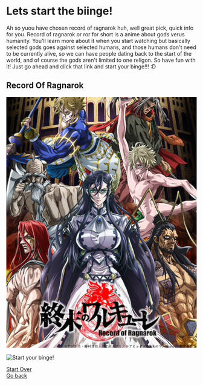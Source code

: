 # Lets start the biinge!
Ah so yuou have chosen record of ragnarok huh, well great pick, quick info for you. Record of ragnarok or ror for short is a anime about gods verus humanity. You'll learn more about it when you start watching but basically selected gods goes against selected humans, and those humans don't need to be currently alive, so we can have people dating back to the start of the world, and of course the gods aren't limited to one religon. So have fun with it! Just go ahead and click that link and start your binge!!! :D
## Record Of Ragnarok
<img src="record-of-ragnarok.png"><br>

![Start your binge!](https://animekisa.tv/shuumatsu-no-walkre)

[Start Over](../README.md) <br>
[Go back](fantasy.md)
